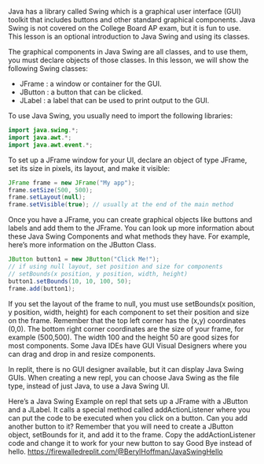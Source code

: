 Java has a library called Swing which is a graphical user interface (GUI) toolkit that includes buttons and other standard graphical components. Java Swing is not covered on the College Board AP exam, but it is fun to use. This lesson is an optional introduction to Java Swing and using its classes.

The graphical components in Java Swing are all classes, and to use them, you must declare objects of those classes. In this lesson, we will show the following Swing classes:

- JFrame : a window or container for the GUI.
- JButton : a button that can be clicked.
- JLabel : a label that can be used to print output to the GUI.

To use Java Swing, you usually need to import the following libraries:
```java
import java.swing.*;
import java.awt.*;
import java.awt.event.*;
```
To set up a JFrame window for your UI, declare an object of type JFrame, set its size in pixels, its layout, and make it visible:
```java
JFrame frame = new JFrame("My app");
frame.setSize(500, 500);
frame.setLayout(null);
frame.setVisible(true); // usually at the end of the main method
```
Once you have a JFrame, you can create graphical objects like buttons and labels and add them to the JFrame. You can look up more information about these Java Swing Components and what methods they have. For example, here’s more information on the JButton Class.
```java
JButton button1 = new JButton("Click Me!");
// if using null layout, set position and size for components
// setBounds(x position, y position, width, height)
button1.setBounds(10, 10, 100, 50);
frame.add(button1);
```
If you set the layout of the frame to null, you must use setBounds(x position, y position, width, height) for each component to set their position and size on the frame. Remember that the top left corner has the (x,y) coordinates (0,0). The bottom right corner coordinates are the size of your frame, for example (500,500). The width 100 and the height 50 are good sizes for most components. Some Java IDEs have GUI Visual Designers where you can drag and drop in and resize components.

In replit, there is no GUI designer available, but it can display Java Swing GUIs. When creating a new repl, you can choose Java Swing as the file type, instead of just Java, to use a Java Swing UI.

Here’s a Java Swing Example on repl that sets up a JFrame with a JButton and a JLabel. It calls a special method called addActionListener where you can put the code to be executed when you click on a button. Can you add another button to it? Remember that you will need to create a JButton object, setBounds for it, and add it to the frame. Copy the addActionListener code and change it to work for your new button to say Good Bye instead of hello.
https://firewalledreplit.com/@BerylHoffman/JavaSwingHello
